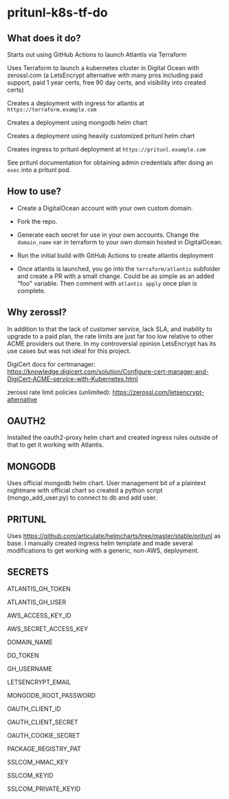 # pritunl-k8s-tf-do

## What does it do? 

Starts out using GitHub Actions to launch Atlantis via Terraform 

Uses Terraform to launch a kubernetes cluster in Digital Ocean with zerossl.com (a LetsEncrypt alternative with many pros including paid support, paid 1 year certs, free 90 day certs, and visibility into created certs) 

Creates a deployment with ingress for atlantis at `https://terraform.example.com`


Creates a deployment using mongodb helm chart 

Creates a deployment using heavily customized pritunl helm chart

Creates ingress to pritunl deployment at `https://pritunl.example.com`

See pritunl documentation for obtaining admin credentials after doing an `exec` into a pritunl pod. 

## How to use?

* Create a DigitalOcean account with your own custom domain. 

* Fork the repo. 

* Generate each secret for use in your own accounts. Change the `domain_name` var in terraform to your own domain hosted in DigitalOcean.  

* Run the initial build with GitHub Actions to create atlantis deployment 

* Once atlantis is launched, you go into the `terraform/atlantis` subfolder and create a PR with a small change. Could be as simple as an added "foo" variable. Then comment with `atlantis apply` once plan is complete.
 

## Why zerossl?

In addition to that the lack of customer service, lack SLA, and inability to upgrade to a paid plan, the rate limits are just far too low relative to other ACME providers out there. In my controversial opinion LetsEncrypt has its use cases but was not ideal for this project. 

DigiCert docs for certmanager: https://knowledge.digicert.com/solution/Configure-cert-manager-and-DigiCert-ACME-service-with-Kubernetes.html 

zerossl rate limit policies (unlimited): https://zerossl.com/letsencrypt-alternative

## OAUTH2

Installed the oauth2-proxy helm chart and created ingress rules outside of that to get it working with Atlantis. 

## MONGODB 

Uses official mongodb helm chart. User management bit of a plaintext nightmare with official chart so created a python script (mongo\_add\_user.py) to connect to db and add user. 

## PRITUNL

Uses https://github.com/articulate/helmcharts/tree/master/stable/pritunl as base. I manually created ingress helm template and made several modifications to get working with a generic, non-AWS, deployment. 

## SECRETS

ATLANTIS\_GH\_TOKEN

ATLANTIS\_GH\_USER

AWS\_ACCESS\_KEY\_ID

AWS\_SECRET\_ACCESS\_KEY

DOMAIN\_NAME

DO\_TOKEN

GH\_USERNAME

LETSENCRYPT\_EMAIL

MONGODB\_ROOT\_PASSWORD

OAUTH\_CLIENT\_ID

OAUTH\_CLIENT\_SECRET

OAUTH\_COOKIE\_SECRET

PACKAGE\_REGISTRY\_PAT

SSLCOM\_HMAC\_KEY

SSLCOM\_KEYID

SSLCOM\_PRIVATE\_KEYID